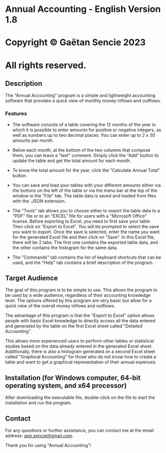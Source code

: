 # Annual Accounting - English Version 1.8

# Copyright © Gaëtan Sencie 2023
# All rights reserved.

## Description

The "Annual Accounting" program is a simple and lightweight accounting software that provides a quick view of monthly money inflows and outflows.

### Features

- The software consists of a table covering the 12 months of the year in which it is possible to enter amounts for positive or negative integers, as well as numbers up to two decimal places. You can enter up to 2 x 30 amounts per month.

- Below each month, at the bottom of the two columns that compose them, you can leave a "text" comment. Simply click the "Add" button to update the table and get the total amount for each month.

- To know the total amount for the year, click the "Calculate Annual Total" button.

- You can save and load your tables with your different amounts either via the buttons on the left of the table or via the menu bar at the top of the window in the "File" tab. The table data is saved and loaded from files with the .JSON extension.

- The "Tools" tab allows you to choose either to export the table data to a "PDF" file or to an "EXCEL" file for users with a "Microsoft Office" license. Before exporting to Excel, you need to first save your table. Then click on "Export to Excel". You will be prompted to select the save you want to export. Once the save is selected, enter the name you want for the generated Excel file and then click on "Save". In this Excel file, there will be 2 tabs. The first one contains the exported table data, and the other contains the histogram for the same data.

- The "Commands" tab contains the list of keyboard shortcuts that can be used, and the "Help" tab contains a brief description of the program.

## Target Audience

The goal of this program is to be simple to use. This allows the program to be used by a wide audience, regardless of their accounting knowledge level. The options offered by this program are very basic but allow for a quick view of the overall money inflows and outflows.

The advantage of this program is that the "Export to Excel" option allows people with basic Excel knowledge to directly access all the data entered and generated by the table on the first Excel sheet called "Detailed Accounting".

This allows more experienced users to perform other tables or statistical studies based on the data already entered in the generated Excel sheet. Additionally, there is also a histogram generated on a second Excel sheet called "Graphical Accounting" for those who do not know how to create a table and want to get a graphical representation of their annual expenses.

## Installation (for Windows computer, 64-bit operating system, and x64 processor)

After downloading the executable file, double-click on the file to start the installation and run the program.

## Contact

For any questions or further assistance, you can contact me at the email address: app.sencie@gmail.com.

Thank you for using "Annual Accounting"!
